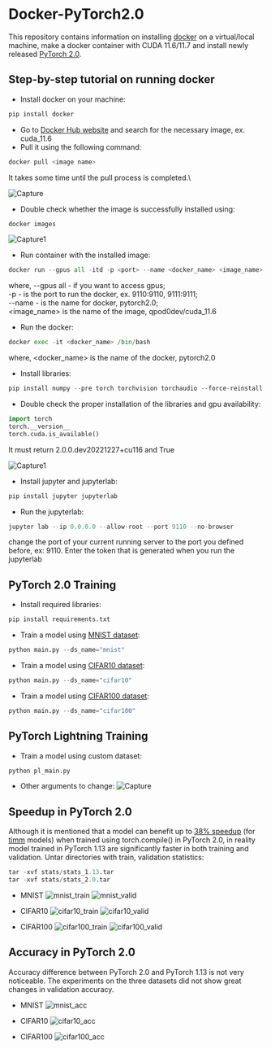 # Docker-PyTorch2.0

This repository contains information on installing [docker](https://www.docker.com/) on a virtual/local machine, make a docker container with CUDA 11.6/11.7 and install newly released [PyTorch 2.0](https://pytorch.org/get-started/pytorch-2.0/).

## Step-by-step tutorial on running docker
* Install docker on your machine:
```python
pip install docker
```
* Go to [Docker Hub website](https://hub.docker.com/) and search for the necessary image, ex. cuda_11.6
* Pull it using the following command:
```python
docker pull <image name>
```
It takes some time until the pull process is completed.\

![Capture](https://user-images.githubusercontent.com/50166164/209746959-7b68f8e0-e009-442c-96bb-2c084b74692d.PNG)

* Double check whether the image is successfully installed using: 
```python
docker images
```
![Capture1](https://user-images.githubusercontent.com/50166164/209746985-5fd47b6e-c91d-4c1b-9cdd-97307150ec38.PNG)

* Run container with the installed image:
```python
docker run --gpus all -itd -p <port> --name <docker_name> <image_name>
```
where, --gpus all - if you want to access gpus;\
-p - is the port to run the docker, ex. 9110:9110, 9111:9111;\
--name - is the name for docker, pytorch2.0;\
<image_name> is the name of the image, qpod0dev/cuda_11.6

* Run the docker:

```python
docker exec -it <docker_name> /bin/bash
```
where, <docker_name> is the name of the docker, pytorch2.0

* Install libraries:
```python
pip install numpy --pre torch torchvision torchaudio --force-reinstall --extra-index-url https://download.pytorch.org/whl/nightly/cu116
```
* Double check the proper installation of the libraries and gpu availability:
```python
import torch
torch.__version__
torch.cuda.is_available()
```
It must return 2.0.0.dev20221227+cu116 and True

![Capture1](https://user-images.githubusercontent.com/50166164/209747727-88acd0c2-57fd-48e2-a89d-e1fc8720b8c1.PNG)

* Install jupyter and jupyterlab:
```python
pip install jupyter jupyterlab
```

* Run the jupyterlab:
```python
jupyter lab --ip 0.0.0.0 --allow-root --port 9110 --no-browser
```
change the port of your current running server to the port you defined before, ex: 9110. Enter the token that is generated when you run the jupyterlab

## PyTorch 2.0 Training 

* Install required libraries:
```python
pip install requirements.txt
```
* Train a model using [MNIST dataset](https://en.wikipedia.org/wiki/MNIST_database):
```python
python main.py --ds_name="mnist"
```
* Train a model using [CIFAR10 dataset](https://www.cs.toronto.edu/~kriz/cifar.html):
```python
python main.py --ds_name="cifar10"
```
* Train a model using [CIFAR100 dataset](https://www.cs.toronto.edu/~kriz/cifar.html):
```python
python main.py --ds_name="cifar100"
```

## PyTorch Lightning Training

* Train a model using custom dataset:
```python
python pl_main.py
```

* Other arguments to change: 
![Capture](https://user-images.githubusercontent.com/50166164/209887801-0e6af75b-1a7b-4e3c-8b64-c37d02251a28.PNG)

## Speedup in PyTorch 2.0
Although it is mentioned that a model can benefit up to [38% speedup](https://pytorch.org/get-started/pytorch-2.0/) (for [timm](https://github.com/rwightman/pytorch-image-models) models) when trained using torch.compile() in PyTorch 2.0, in reality model trained in PyTorch 1.13 are significantly faster in both training and validation.
Untar directories with train, validation statistics:

```python
tar -xvf stats/stats_1.13.tar
tar -xvf stats/stats_2.0.tar
```

* MNIST
![mnist_train](https://user-images.githubusercontent.com/50166164/210288075-da296ba3-0149-4cb3-a507-7aa24c29a9ac.png)
![mnist_valid](https://user-images.githubusercontent.com/50166164/210288082-6857fab1-bafb-4d2b-9a9e-87972dcee1c8.png)

* CIFAR10
![cifar10_train](https://user-images.githubusercontent.com/50166164/210288126-f04138f6-aeff-4530-92c8-5024ad375e12.png)
![cifar10_valid](https://user-images.githubusercontent.com/50166164/210288127-cd7f17ed-9eb7-4474-8276-cb49c510e42b.png)

* CIFAR100
![cifar100_train](https://user-images.githubusercontent.com/50166164/210288164-a187d973-9e4e-4fac-ae29-7e5d0ffafe3d.png)
![cifar100_valid](https://user-images.githubusercontent.com/50166164/210288165-658b1a6f-d228-45c3-baa4-641461a0eded.png)

## Accuracy in PyTorch 2.0
Accuracy difference between PyTorch 2.0 and PyTorch 1.13 is not very noticeable. The experiments on the three datasets did not show great changes in validation accuracy.

* MNIST
![mnist_acc](https://user-images.githubusercontent.com/50166164/210288202-f7f233a9-f1b3-4997-b545-da627a38d407.png)

* CIFAR10
![cifar10_acc](https://user-images.githubusercontent.com/50166164/210288209-1787e4dc-d18a-4a3c-8105-603899664fab.png)

* CIFAR100
![cifar100_acc](https://user-images.githubusercontent.com/50166164/210288225-5210163c-065c-4656-b7c3-b97ebe07c09a.png)













